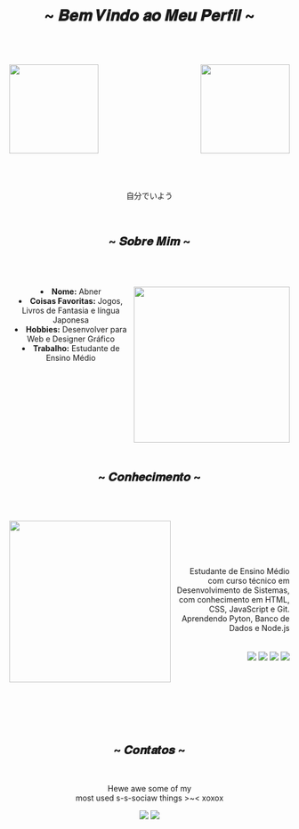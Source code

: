 <body>
<h1 align="center">~ 𝑩𝒆𝒎 𝑽𝒊𝒏𝒅𝒐 𝒂𝒐 𝑴𝒆𝒖 𝑷𝒆𝒓𝒇𝒊𝒍 ~</h1>
<br><br><br>
<div>
  <img  height="160em" src="https://github-readme-stats.vercel.app/api?username=SourCandy21&show_icons=true&theme=calm&include_all_commits=true&count_private=true"/>
  <img align="right" height="160em" src="https://github-readme-stats.vercel.app/api/top-langs/?username=SourCandy21&layout=compact&langs_count=16&theme=calm"/>
</div>
  <center>
<br>
<div align="center">
<br><br>
<p>自分でいよう</p>
<br>
</div>
  
<div>
<h2 align="center">  ~ 𝑺𝒐𝒃𝒓𝒆 𝑴𝒊𝒎 ~  </h2>
  <br><br><br>
  <div align="center">
<img height="280px" src="https://github.com/SourCandy21/SourCandy21/assets/120055292/47f8a732-4311-4248-b8bf-dfab2162afbc" align="right">
 
 </div>
  
<li>
 <b>Nome:</b> Abner</li>
 
<li>
<b>Coisas Favoritas:</b> Jogos, Livros de Fantasia e língua Japonesa </li>

<li>
<b>Hobbies:</b> Desenvolver para Web e Designer Gráfico </li>

<li>
<b>Trabalho:</b> Estudante de Ensino Médio </li>

<br><br><br>
</div> 
<br><br><br><br><br>
<div>
<h2 align="center">  ~ 𝑪𝒐𝒏𝒉𝒆𝒄𝒊𝒎𝒆𝒏𝒕𝒐 ~ </h2>
 <br><br>
<p>
  <div align="center">
<img height="290px" src="https://i.pinimg.com/originals/70/37/d4/7037d478852af21357f038fac2d2e9f6.gif" align="left">
  </div>
</div>
<div>
  <br>
<p align="right">
<br><br><br>
 Estudante de Ensino Médio com curso técnico em Desenvolvimento de Sistemas, com conhecimento em HTML, CSS, JavaScript e Git. Aprendendo Pyton, Banco de Dados e Node.js
 <br><br><br>
<img src="https://img.shields.io/badge/html5%20-%23E34F26.svg?&style=for-the-badge&logo=html5&logoColor=white"/> 
<img src="https://img.shields.io/badge/css3%20-%231572B6.svg?&style=for-the-badge&logo=css3&logoColor=white"/>
<img src="https://img.shields.io/badge/javascript%20-%23323330.svg?&style=for-the-badge&logo=javascript&logoColor=%23F7DF1E"/> 
<img src="https://img.shields.io/badge/git%20-%23F05033.svg?&style=for-the-badge&logo=git&logoColor=white"/> 
</p>
<br><br>
</div>
<br><br><br><br>
<h2 align="center"> ~ 𝑪𝒐𝒏𝒕𝒂𝒕𝒐𝒔 ~ </h2>
<br>
<p align="center">Hewe awe some of my <br>
most used s-s-sociaw things >~< xoxox</p>
<p align="center"><a href="https://twitter.com/PoolPartyAkali" target="_blank"><img src="https://img.shields.io/badge/PwoolPwatyAkwali%20-%231DA1F2.svg?&style=for-the-badge&logo=Twitter&logoColor=white"/></a> <a href="https://discord.me/cozythighs" target="_blank"><img src="https://img.shields.io/badge/CowzyThwighs%20-%237289DA.svg?&style=for-the-badge&logo=discord&logoColor=white"/></a></p>
</div>
